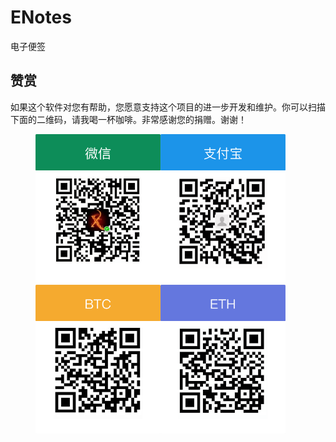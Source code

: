 # ENotes
电子便签


## 赞赏

如果这个软件对您有帮助，您愿意支持这个项目的进一步开发和维护。你可以扫描下面的二维码，请我喝一杯咖啡。非常感谢您的捐赠。谢谢！

<figure class="leftCenter">
    <img src="https://raw.githubusercontent.com/nalaws/ENotes/master/help/images/weixin.png" width="200"/><img src="https://raw.githubusercontent.com/nalaws/ENotes/master/help/images/alipay.png" width="200"/><img src="https://raw.githubusercontent.com/nalaws/ENotes/master/help/images/BTC.png" width="200"/><img src="https://raw.githubusercontent.com/nalaws/ENotes/master/help/images/ETH.png" width="200"/>
</figure>
